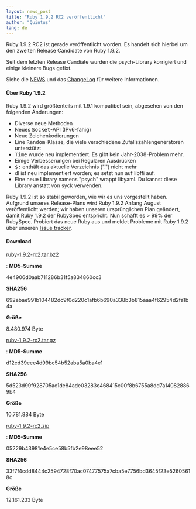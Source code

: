 ```yaml
---
layout: news_post
title: "Ruby 1.9.2 RC2 veröffentlicht"
author: "Quintus"
lang: de
---
```


Ruby 1.9.2 RC2 ist gerade veröffentlicht worden. Es handelt sich hierbei
um den zweiten Release Candidate von Ruby 1.9.2.

Seit dem letzten Release Candiate wurden die psych-Library korrigiert
und einige kleinere Bugs gefixt.

Siehe die [NEWS][1] und das [ChangeLog][2] für weitere Informationen.

#### Über Ruby 1.9.2

Ruby 1.9.2 wird größtenteils mit 1.9.1 kompatibel sein, abgesehen von
den folgenden Änderungen:

* Diverse neue Methoden
* Neues <tt>Socket</tt>-API (IPv6-fähig)
* Neue Zeichenkodierungen
* Eine <tt>Random</tt>-Klasse, die viele verschiedene
  Zufallszahlengeneratoren unterstützt
* <tt>Time</tt> wurde neu implementiert. Es gibt kein Jahr-2038-Problem
  mehr.
* Einige Verbesserungen bei Regulären Ausdrücken
* <tt>$:</tt> enthält das aktuelle Verzeichnis (\".\") nicht mehr
* dl ist neu implementiert worden; es setzt nun auf libffi auf.
* Eine neue Library namens \"psych\" wrappt libyaml. Du kannst diese
  Library anstatt von syck verwenden.

Ruby 1.9.2 ist so stabil geworden, wie wir es uns vorgestellt haben.
Aufgrund unseres Release-Plans wird Ruby 1.9.2 Anfang August
veröffentlicht werden; wir haben unseren ursprünglichen Plan geändert,
damit Ruby 1.9.2 der RubySpec entspricht. Nun schafft es &gt; 99% der
RubySpec. Probiert das neue Ruby aus und meldet Probleme mit Ruby 1.9.2
über unseren [Issue tracker][3].

#### Download

[ruby-1.9.2-rc2.tar.bz2][4]

: **MD5-Summe**

  4e4906d0aab711286b31f5a834860cc3

  **SHA256**

  692ebae991b104482dc9f0d220c1afb6b690a338b3b815aaa4f62954d2fa1b4a

  **Größe**

  8\.480.974 Byte

[ruby-1.9.2-rc2.tar.gz][5]

: **MD5-Summe**

  d12cd39eee4d99bc54b52aba5a0ba4e1

  **SHA256**

  5d523d99f928705ac1de84ade03283c468415c00f8b6755a8dd7a140828869b4

  **Größe**

  10\.781.884 Byte

[ruby-1.9.2-rc2.zip][6]

: **MD5-Summe**

  05229b43981e4e5ce58b5fb2e98eee52

  **SHA256**

  33f7f4cdd8444c2594728f70ac07477575a7cba5e7756bd3645f23e52605618c

  **Größe**

  12\.161.233 Byte



[1]: http://svn.ruby-lang.org/repos/ruby/tags/v1_9_2_rc2/NEWS
[2]: http://svn.ruby-lang.org/repos/ruby/tags/v1_9_2_rc2/ChangeLog
[3]: http://redmine.ruby-lang.org/projects/show/ruby-19/
[4]: ftp://ftp.ruby-lang.org/pub/ruby/1.9/ruby-1.9.2-rc2.tar.bz2
[5]: ftp://ftp.ruby-lang.org/pub/ruby/1.9/ruby-1.9.2-rc2.tar.gz
[6]: ftp://ftp.ruby-lang.org/pub/ruby/1.9/ruby-1.9.2-rc2.zip
